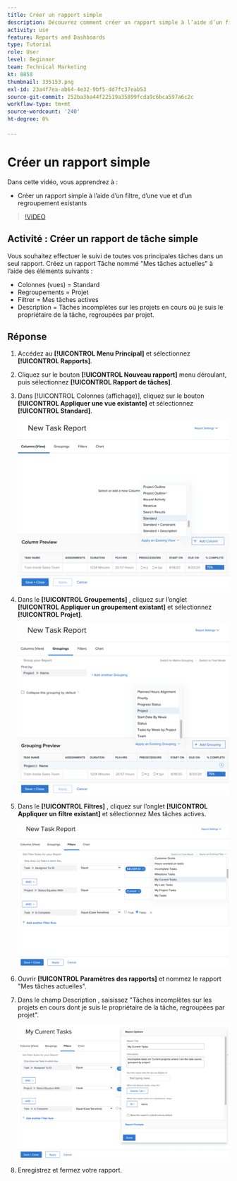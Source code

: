 ```yaml
---
title: Créer un rapport simple
description: Découvrez comment créer un rapport simple à l’aide d’un filtre, d’une vue et d’un regroupement existants dans Workfront.
activity: use
feature: Reports and Dashboards
type: Tutorial
role: User
level: Beginner
team: Technical Marketing
kt: 8858
thumbnail: 335153.png
exl-id: 23a4f7ea-ab64-4e32-9bf5-dd7fc37eab53
source-git-commit: 252ba3ba44f22519a35899fcda9c6bca597a6c2c
workflow-type: tm+mt
source-wordcount: '240'
ht-degree: 0%

---
```


# Créer un rapport simple

Dans cette vidéo, vous apprendrez à :

* Créer un rapport simple à l’aide d’un filtre, d’une vue et d’un regroupement existants

>[!VIDEO](https://video.tv.adobe.com/v/335153/?quality=12)

## Activité : Créer un rapport de tâche simple

Vous souhaitez effectuer le suivi de toutes vos principales tâches dans un seul rapport. Créez un rapport Tâche nommé &quot;Mes tâches actuelles&quot; à l’aide des éléments suivants :

* Colonnes (vues) = Standard
* Regroupements = Projet
* Filtrer = Mes tâches actives
* Description = Tâches incomplètes sur les projets en cours où je suis le propriétaire de la tâche, regroupées par projet.

## Réponse

1. Accédez au **[!UICONTROL Menu Principal]** et sélectionnez **[!UICONTROL Rapports]**.
1. Cliquez sur le bouton **[!UICONTROL Nouveau rapport]** menu déroulant, puis sélectionnez **[!UICONTROL Rapport de tâches]**.
1. Dans [!UICONTROL Colonnes (affichage)], cliquez sur le bouton **[!UICONTROL Appliquer une vue existante]** et sélectionnez **[!UICONTROL Standard]**.

   ![Image de l’écran de création de colonnes dans un rapport de tâche](assets/simple-task-report-columns.png)

1. Dans le **[!UICONTROL Groupements]** , cliquez sur l’onglet **[!UICONTROL Appliquer un groupement existant]** et sélectionnez **[!UICONTROL Projet]**.

   ![Image de l’écran de création de groupements dans un rapport de tâche](assets/simple-task-report-groupings.png)

1. Dans le **[!UICONTROL Filtres]** , cliquez sur l’onglet **[!UICONTROL Appliquer un filtre existant]** et sélectionnez Mes tâches actives.

   ![Image de l’écran de création de filtres dans un rapport de tâche](assets/simple-task-report-filters.png)

1. Ouvrir **[!UICONTROL Paramètres des rapports]** et nommez le rapport &quot;Mes tâches actuelles&quot;.
1. Dans le champ Description , saisissez &quot;Tâches incomplètes sur les projets en cours dont je suis le propriétaire de la tâche, regroupées par projet&quot;.

   ![Image de l’écran des paramètres du rapport dans un rapport de tâche](assets/simple-task-report-report-settings.png)

1. Enregistrez et fermez votre rapport.
